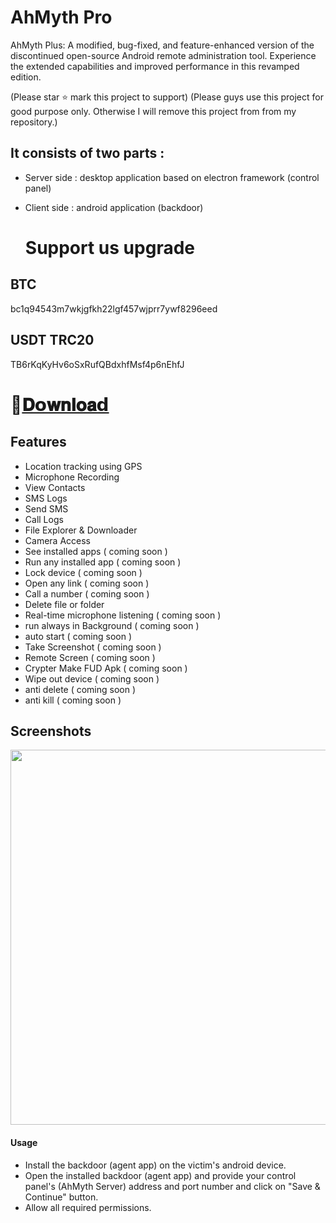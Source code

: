 # AhMyth Pro

AhMyth Plus: A modified, bug-fixed, and feature-enhanced version of the discontinued open-source Android remote administration tool. Experience the extended capabilities and improved performance in this revamped edition.

(Please star ⭐ mark this project to support)
(Please guys use this project for good purpose only. Otherwise I will remove this project from from my repository.)

## It consists of two parts :

- Server side : desktop application based on electron framework (control panel)
- Client side : android application (backdoor)

  # Support us upgrade
 ## BTC
bc1q94543m7wkjgfkh22lgf457wjprr7ywf8296eed

## USDT TRC20
TB6rKqKyHv6oSxRufQBdxhfMsf4p6nEhfJ

  # 📁[𝐃𝗼𝐰𝐧𝐥𝐨𝐚𝗱](https://telegram.me/+pQMbnJmDILthZjY9)

## Features
- Location tracking using GPS
- Microphone Recording
- View Contacts
- SMS Logs
- Send SMS
- Call Logs
- File Explorer & Downloader
- Camera Access
- See installed apps ( coming soon )
- Run any installed app ( coming soon )
- Lock device ( coming soon )
- Open any link ( coming soon )
- Call a number ( coming soon )
- Delete file or folder 
- Real-time microphone listening ( coming soon )
- run always in Background ( coming soon )
- auto start ( coming soon )
- Take Screenshot ( coming soon )
- Remote Screen ( coming soon )
- Crypter Make FUD Apk ( coming soon )
- Wipe out device ( coming soon )
- anti delete ( coming soon )
- anti kill ( coming soon )


## Screenshots
<img width="600" style="max-width: 100%;" src="https://i.ibb.co/pvYv2w7/lab.png" />



#### Usage
- Install the backdoor (agent app) on the victim's android device.
- Open the installed backdoor (agent app) and provide your control panel's (AhMyth Server) address and port number and click on "Save & Continue" button.
- Allow all required permissions.
